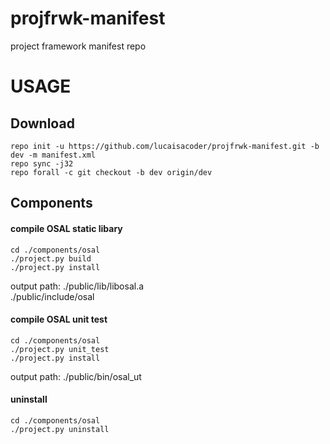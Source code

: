 # projfrwk-manifest
project framework manifest repo


# USAGE
## Download
  ```
  repo init -u https://github.com/lucaisacoder/projfrwk-manifest.git -b dev -m manifest.xml
  repo sync -j32
  repo forall -c git checkout -b dev origin/dev
  ```
## Components
#### compile OSAL static libary
  ```
  cd ./components/osal
  ./project.py build
  ./project.py install
  ```
  output path: ./public/lib/libosal.a   
               ./public/include/osal

#### compile OSAL unit test
  ```
  cd ./components/osal
  ./project.py unit_test
  ./project.py install
  ```
  output path: ./public/bin/osal_ut
 
#### uninstall
  ```
  cd ./components/osal
  ./project.py uninstall
  ```
